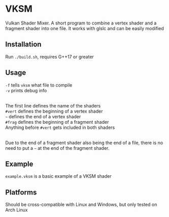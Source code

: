 # VKSM
Vulkan Shader Mixer. A short program to combine a vertex shader and a fragment shader into one file. It works with glslc and can be easily modified

## Installation
Run `./build.sh`, requires G++17 or greater

## Usage
`-f` tells `vksm` what file to compile<br/>
`-v` prints debug info <br/><br/>

The first line defines the name of the shaders<br/>
`#vert` defines the beginning of a vertex shader<br/>
`~` defines the end of a vertex shader<br/>
`#frag` defines the beginning of a fragment shader<br/>
Anything before `#vert` gets included in both shaders<br/><br/>

Due to the end of a fragment shader also being the end of a file, there is no need to put a `~` at the end of the fragment shader.

## Example
`example.vksm` is a basic example of a VKSM shader

## Platforms
Should be cross-compatible with Linux and Windows, but only tested on Arch Linux

